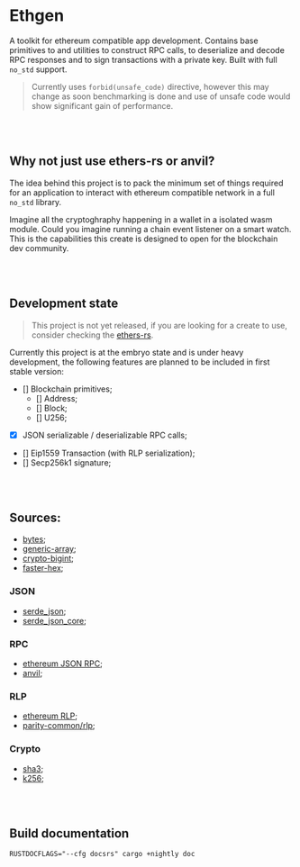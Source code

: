 # Ethgen

A toolkit for ethereum compatible app development. Contains base primitives to
and utilities to construct RPC calls, to deserialize and decode RPC responses
and to sign transactions with a private key. Built with full `no_std` support.

> Currently uses `forbid(unsafe_code)` directive, however this may change as
> soon benchmarking is done and use of unsafe code would show significant gain
> of performance.

<br>
<br>

## Why not just use **ethers-rs** or **anvil**?

The idea behind this project is to pack the minimum set of things required for
an application to interact with ethereum compatible network in a full `no_std`
library.

Imagine all the cryptoghraphy happening in a wallet in a isolated wasm module.
Could you imagine running a chain event listener on a smart watch. This is the
capabilities this create is designed to open for the blockchain dev community.

<br>
<br>

## Development state

> This project is not yet released, if you are looking for a create to use,
> consider checking the [ethers-rs](https://docs.rs/ethers/latest/ethers/).

Currently this project is at the embryo state and is under heavy development,
the following features are planned to be included in first stable version:

- [] Blockchain primitives;
	- [] Address;
	- [] Block;
	- [] U256;
- [x] JSON serializable / deserializable RPC calls;
- [] Eip1559 Transaction (with RLP serialization);
- [] Secp256k1 signature;

<br>
<br>

## Sources:

- [bytes](https://docs.rs/bytes/latest/bytes/);
- [generic-array](https://docs.rs/generic-array/latest/generic_array/);
- [crypto-bigint](https://docs.rs/crypto-bigint/latest/crypto_bigint/);
- [faster-hex](https://docs.rs/faster-hex/0.8.1/faster_hex/);

### JSON

- [serde_json](https://docs.rs/serde_json/latest/serde_json/);
- [serde_json_core](https://docs.rs/serde-json-core/latest/serde_json_core/);

### RPC

- [ethereum JSON RPC](https://ethereum.org/en/developers/docs/apis/json-rpc/);
- [anvil](https://github.com/foundry-rs/foundry/blob/master/crates/anvil);

### RLP

- [ethereum RLP](https://ethereum.org/en/developers/docs/data-structures-and-encoding/rlp/);
- [parity-common/rlp](https://docs.rs/rlp/latest/rlp/);

### Crypto

- [sha3](https://docs.rs/sha3/latest/sha3/);
- [k256](https://docs.rs/k256/latest/k256/);

<br>
<br>

## Build documentation

```
RUSTDOCFLAGS="--cfg docsrs" cargo +nightly doc
```

<br>
<br>
